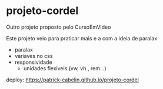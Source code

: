 # projeto-cordel
Outro projeto proposto pelo CursoEmVideo

Este projeto veio para praticar mais e a com a ideia de paralax

- paralax 
- variaves no css
- responsividade
  - unidades flexiveis (vw, vh , rem...)

  
deploy: https://patrick-cabelin.github.io/projeto-cordel
